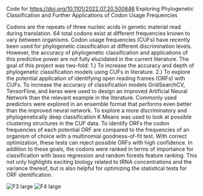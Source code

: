 Code for https://doi.org/10.1101/2022.07.20.500846
Exploring Phylogenetic Classification and Further Applications of Codon Usage Frequencies

Codons are the repeats of three nucleic acids in genetic material read during translation. 64 total codons exist at different frequencies known to vary between organisms. Codon usage frequencies (CUFs) have recently been used for phylogenetic classification at different discrimination levels. However, the accuracy of phylogenetic classification and applications of this predictive power are not fully elucidated in the current literature. The goal of this project was two-fold: 1.) To increase the accuracy and depth of phylogenetic classification models using CUFs in literature. 2.) To explore the potential application of identifying open reading frames (ORFs) with CUFs. To increase the accuracy of classification models GridSearchCV, TensorFlow, and keras were used to design an improved Artificial Neural Network than the relevant example in the literature. Commonly used predictors were explored in an ensemble format that performs even better than the improved neural network. To explore a more discriminatory and phylogenetically deep classification K Means was used to look at possible clustering structures in the CUF data. To identify ORFs the codon frequencies of each potential ORF are compared to the frequencies of an organism of choice with a multinomial goodness-of-fit test. With correct optimization, these tests can reject possible ORFs with high confidence. In addition to these goals, the codons were ranked in terms of importance for classification with lasso regression and random forests feature ranking. This not only highlights exciting biology related to tRNA concentrations and the variance thereof, but is also helpful for optimizing the statistical tests for ORF identification.

![F3 large](https://user-images.githubusercontent.com/72926928/191124822-394c2251-49b4-49e0-8005-516e72a3f4ec.jpg)
![F4 large](https://user-images.githubusercontent.com/72926928/191124832-5708a9bd-0818-4562-ad0d-00f45364f97c.jpg)
